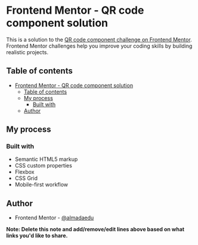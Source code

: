 # Frontend Mentor - QR code component solution

This is a solution to the [QR code component challenge on Frontend Mentor](https://www.frontendmentor.io/challenges/qr-code-component-iux_sIO_H). Frontend Mentor challenges help you improve your coding skills by building realistic projects. 

## Table of contents

- [Frontend Mentor - QR code component solution](#frontend-mentor---qr-code-component-solution)
  - [Table of contents](#table-of-contents)
  - [My process](#my-process)
    - [Built with](#built-with)
  - [Author](#author)


## My process

### Built with

- Semantic HTML5 markup
- CSS custom properties
- Flexbox
- CSS Grid
- Mobile-first workflow

## Author

- Frontend Mentor - [@almadaedu](https://www.frontendmentor.io/profile/almadaedu)

**Note: Delete this note and add/remove/edit lines above based on what links you'd like to share.**

